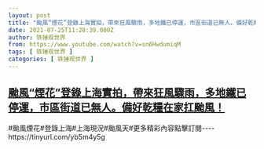 ```yaml
---
layout: post
title: "颱風“煙花”登錄上海實拍，帶來狂風驟雨，多地鐵已停運，市區街道已無人。備好乾糧在家扛颱風！"
date: 2021-07-25T11:28:39.000Z
author: 铁锤观世界
from: https://www.youtube.com/watch?v=sn6HwdumiqM
tags: [ 铁锤观世界 ]
categories: [ 铁锤观世界 ]
---
```

<!--1627212519000-->
[颱風“煙花”登錄上海實拍，帶來狂風驟雨，多地鐵已停運，市區街道已無人。備好乾糧在家扛颱風！](https://www.youtube.com/watch?v=sn6HwdumiqM)
------

<div>
#颱風煙花#登錄上海#上海現況#颱風天#更多精彩內容點擊訂閱----https://tinyurl.com/yb5m4y5g
</div>
